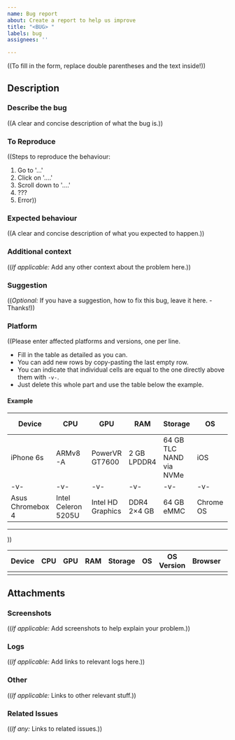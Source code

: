 ```yaml
---
name: Bug report
about: Create a report to help us improve
title: "<BUG> "
labels: bug
assignees: ''

---
```



<?cSpell:words Chromebox LPDDR4 ><?/?>


((To fill in the form, replace double parentheses and the text inside!))

## Description

### Describe the bug
((A clear and concise description of what the bug is.))

### To Reproduce
((Steps to reproduce the behaviour:
1. Go to '...'
2. Click on '....'
3. Scroll down to '....'
4. ???
5. Error))

### Expected behaviour
((A clear and concise description of what you expected to happen.))

### Additional context
((*If applicable:*
Add any other context about the problem here.))

### Suggestion
((*Optional:*
If you have a suggestion, how to fix this bug, leave it here. - Thanks!))

### Platform
((Please enter affected platforms and versions, one per line.

- Fill in the table as detailed as you can.
- You can add new rows by copy-pasting the last empty row.
- You can indicate that individual cells are equal to the one directly above them with `-v-`.
- Just delete this whole part and use the table below the example.

#### Example

|Device				|CPU				|GPU				|RAM		|Storage				|OS			|OS Version		|Browser|Browser Version|Software Version	|
|---				|---				|---				|---		|---					|---		|---			|---	|---			|---				|
|iPhone 6s			|ARMv8-A			|PowerVR GT7600		|2 GB LPDDR4|64 GB TLC NAND via NVMe|iOS		|15.6			|Safari	|15.6			|01.42.00-r			|
| -v-				| -v-				| -v-				| -v-		| -v-					|-v-		|-v-			|Opera	|3.3.3			|-v-				|
|Asus Chromebox 4	|Intel Celeron 5205U|Intel HD Graphics	|DDR4 2×4 GB|64 GB eMMC				|Chrome OS	|103.0.5050.132	|Chrome	|103.0.5060		|-v-				|

---

))

|Device				|CPU				|GPU				|RAM		|Storage				|OS			|OS Version		|Browser|Browser Version|Software Version	|
|---				|---				|---				|---		|---					|---		|---			|---	|---			|---				|
|					|					|					|			|						|			|				|		|				|					|

## Attachments

### Screenshots
((*If applicable:*
Add screenshots to help explain your problem.))

### Logs
((*If applicable:*
Add links to relevant logs here.))

### Other
((*If applicable:*
Links to other relevant stuff.))

### Related Issues
((*If any:*
Links to related issues.))
